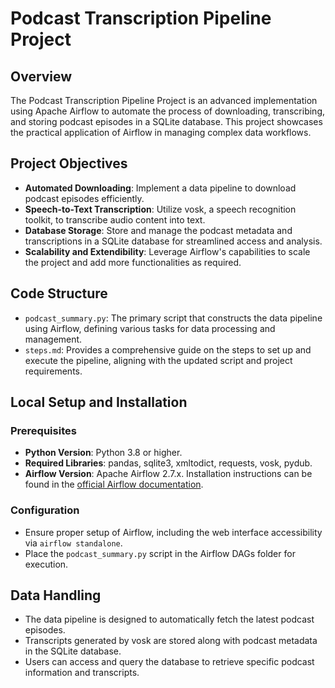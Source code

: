 # Podcast Transcription Pipeline Project

## Overview

The Podcast Transcription Pipeline Project is an advanced implementation using Apache Airflow to automate the process of downloading, transcribing, and storing podcast episodes in a SQLite database. This project showcases the practical application of Airflow in managing complex data workflows.

## Project Objectives

- **Automated Downloading**: Implement a data pipeline to download podcast episodes efficiently.
- **Speech-to-Text Transcription**: Utilize vosk, a speech recognition toolkit, to transcribe audio content into text.
- **Database Storage**: Store and manage the podcast metadata and transcriptions in a SQLite database for streamlined access and analysis.
- **Scalability and Extendibility**: Leverage Airflow's capabilities to scale the project and add more functionalities as required.

## Code Structure

- `podcast_summary.py`: The primary script that constructs the data pipeline using Airflow, defining various tasks for data processing and management.
- `steps.md`: Provides a comprehensive guide on the steps to set up and execute the pipeline, aligning with the updated script and project requirements.

## Local Setup and Installation

### Prerequisites

- **Python Version**: Python 3.8 or higher.
- **Required Libraries**: pandas, sqlite3, xmltodict, requests, vosk, pydub.
- **Airflow Version**: Apache Airflow 2.7.x. Installation instructions can be found in the [official Airflow documentation](https://airflow.apache.org/docs/apache-airflow/stable/start/local.html).

### Configuration

- Ensure proper setup of Airflow, including the web interface accessibility via `airflow standalone`.
- Place the `podcast_summary.py` script in the Airflow DAGs folder for execution.

## Data Handling

- The data pipeline is designed to automatically fetch the latest podcast episodes.
- Transcripts generated by vosk are stored along with podcast metadata in the SQLite database.
- Users can access and query the database to retrieve specific podcast information and transcripts.

